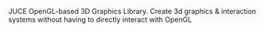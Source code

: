 JUCE OpenGL-based 3D Graphics Library. Create 3d graphics & interaction systems without having to directly interact with OpenGL

